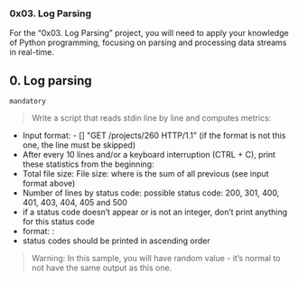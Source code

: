 ### 0x03. Log Parsing

For the “0x03. Log Parsing” project, you will need to apply your knowledge of Python programming, focusing on parsing and processing data streams in real-time.

## 0. Log parsing
`mandatory`

> Write a script that reads stdin line by line and computes metrics:

 - Input format: <IP Address> - [<date>] "GET /projects/260 HTTP/1.1" <status code> <file size> (if the format is not this one, the line must be skipped)
- After every 10 lines and/or a keyboard interruption (CTRL + C), print these statistics from the beginning:
- Total file size: File size: <total size>
where <total size> is the sum of all previous <file size> (see input format above)
- Number of lines by status code:
possible status code: 200, 301, 400, 401, 403, 404, 405 and 500
- if a status code doesn’t appear or is not an integer, don’t print anything for this status code
- format: <status code>: <number>
- status codes should be printed in ascending order


> Warning: In this sample, you will have random value - it’s normal to not have the same output as this one.
